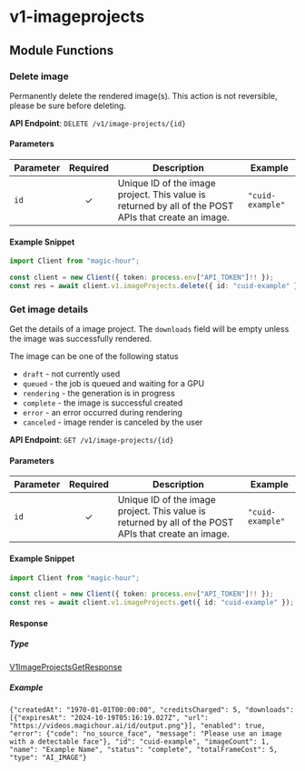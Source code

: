 # v1-imageprojects

## Module Functions
### Delete image <a name="delete"></a>

Permanently delete the rendered image(s). This action is not reversible, please be sure before deleting.

**API Endpoint**: `DELETE /v1/image-projects/{id}`

#### Parameters

| Parameter | Required | Description | Example |
|-----------|:--------:|-------------|--------|
| `id` | ✓ | Unique ID of the image project. This value is returned by all of the POST APIs that create an image. | `"cuid-example"` |

#### Example Snippet

```typescript
import Client from "magic-hour";

const client = new Client({ token: process.env["API_TOKEN"]!! });
const res = await client.v1.imageProjects.delete({ id: "cuid-example" });

```

### Get image details <a name="get"></a>

Get the details of a image project. The `downloads` field will be empty unless the image was successfully rendered.

The image can be one of the following status
- `draft` - not currently used
- `queued` - the job is queued and waiting for a GPU
- `rendering` - the generation is in progress
- `complete` - the image is successful created
- `error` - an error occurred during rendering
- `canceled` - image render is canceled by the user


**API Endpoint**: `GET /v1/image-projects/{id}`

#### Parameters

| Parameter | Required | Description | Example |
|-----------|:--------:|-------------|--------|
| `id` | ✓ | Unique ID of the image project. This value is returned by all of the POST APIs that create an image. | `"cuid-example"` |

#### Example Snippet

```typescript
import Client from "magic-hour";

const client = new Client({ token: process.env["API_TOKEN"]!! });
const res = await client.v1.imageProjects.get({ id: "cuid-example" });

```

#### Response

##### Type
[V1ImageProjectsGetResponse](/src/types/v1-image-projects-get-response.ts)

##### Example
`{"createdAt": "1970-01-01T00:00:00", "creditsCharged": 5, "downloads": [{"expiresAt": "2024-10-19T05:16:19.027Z", "url": "https://videos.magichour.ai/id/output.png"}], "enabled": true, "error": {"code": "no_source_face", "message": "Please use an image with a detectable face"}, "id": "cuid-example", "imageCount": 1, "name": "Example Name", "status": "complete", "totalFrameCost": 5, "type": "AI_IMAGE"}`

